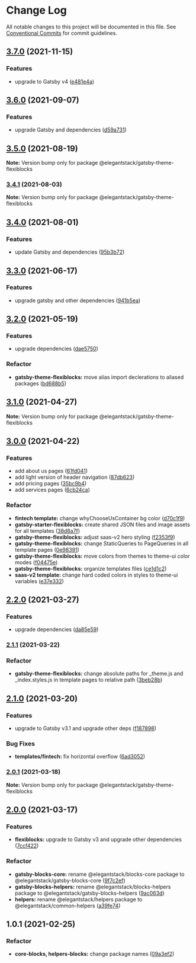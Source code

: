# Change Log

All notable changes to this project will be documented in this file.
See [Conventional Commits](https://conventionalcommits.org) for commit guidelines.

## [3.7.0](https://gitlab.com/alimoosavi15/gatsby-theme-flexiblog/compare/@elegantstack/gatsby-theme-flexiblocks@3.6.0...@elegantstack/gatsby-theme-flexiblocks@3.7.0) (2021-11-15)


### Features

* upgrade to Gatsby v4 ([e481e4a](https://gitlab.com/alimoosavi15/gatsby-theme-flexiblog/commit/e481e4ab705d20c9d3daf3b2048f29eef308f420))




## [3.6.0](https://gitlab.com/alimoosavi15/gatsby-theme-flexiblog/compare/@elegantstack/gatsby-theme-flexiblocks@3.5.0...@elegantstack/gatsby-theme-flexiblocks@3.6.0) (2021-09-07)


### Features

* upgrade Gatsby and dependencies ([d59a731](https://gitlab.com/alimoosavi15/gatsby-theme-flexiblog/commit/d59a731107925db1a03367d9a24d7c40dae622e6))




## [3.5.0](https://gitlab.com/alimoosavi15/gatsby-theme-flexiblog/compare/@elegantstack/gatsby-theme-flexiblocks@3.4.1...@elegantstack/gatsby-theme-flexiblocks@3.5.0) (2021-08-19)

**Note:** Version bump only for package @elegantstack/gatsby-theme-flexiblocks






### [3.4.1](https://gitlab.com/alimoosavi15/gatsby-theme-flexiblog/compare/@elegantstack/gatsby-theme-flexiblocks@3.4.0...@elegantstack/gatsby-theme-flexiblocks@3.4.1) (2021-08-03)

**Note:** Version bump only for package @elegantstack/gatsby-theme-flexiblocks





## [3.4.0](https://gitlab.com/alimoosavi15/gatsby-theme-flexiblog/compare/@elegantstack/gatsby-theme-flexiblocks@3.3.0...@elegantstack/gatsby-theme-flexiblocks@3.4.0) (2021-08-01)


### Features

* update Gatsby and dependencies ([95b3b72](https://gitlab.com/alimoosavi15/gatsby-theme-flexiblog/commit/95b3b7234b39eb66e5957f9acc0d10519b400941))




## [3.3.0](https://gitlab.com/alimoosavi15/gatsby-theme-flexiblog/compare/@elegantstack/gatsby-theme-flexiblocks@3.2.0...@elegantstack/gatsby-theme-flexiblocks@3.3.0) (2021-06-17)


### Features

* upgrade gatsby and other dependencies ([941b5ea](https://gitlab.com/alimoosavi15/gatsby-theme-flexiblog/commit/941b5ea131271f222c557d9ab3b38da5a8140d2d))




## [3.2.0](https://gitlab.com/alimoosavi15/gatsby-theme-flexiblog/compare/@elegantstack/gatsby-theme-flexiblocks@3.1.0...@elegantstack/gatsby-theme-flexiblocks@3.2.0) (2021-05-19)


### Features

* upgrade dependencies ([dae5750](https://gitlab.com/alimoosavi15/gatsby-theme-flexiblog/commit/dae57508db7811d0a33ceeb53d57f9b680196f37))


### Refactor

* **gatsby-theme-flexiblocks:** move alias import declerations to aliased packages ([bd688b5](https://gitlab.com/alimoosavi15/gatsby-theme-flexiblog/commit/bd688b5dca75c0161d4f41beb5647eed7f579388))




## [3.1.0](https://gitlab.com/alimoosavi15/gatsby-theme-flexiblog/compare/@elegantstack/gatsby-theme-flexiblocks@3.0.0...@elegantstack/gatsby-theme-flexiblocks@3.1.0) (2021-04-27)

**Note:** Version bump only for package @elegantstack/gatsby-theme-flexiblocks






## [3.0.0](https://gitlab.com/alimoosavi15/gatsby-theme-flexiblog/compare/@elegantstack/gatsby-theme-flexiblocks@2.2.0...@elegantstack/gatsby-theme-flexiblocks@3.0.0) (2021-04-22)


### Features

* add about us pages ([61fd041](https://gitlab.com/alimoosavi15/gatsby-theme-flexiblog/commit/61fd041b2ced3b611f74fc2a9b13aab7ff350ddb))
* add light version of header navigation ([87db623](https://gitlab.com/alimoosavi15/gatsby-theme-flexiblog/commit/87db623ed7681b22d8bd84984ea61567676bd08c))
* add pricing pages ([35bc9b4](https://gitlab.com/alimoosavi15/gatsby-theme-flexiblog/commit/35bc9b494b6edf3bb38f4e7acf7ecbb8babd69d5))
* add services pages ([6cb24ca](https://gitlab.com/alimoosavi15/gatsby-theme-flexiblog/commit/6cb24cac3d32b53c54d6c7dba26a7993c266e552))


### Refactor

* **fintech template:** change whyChooseUsContainer bg color ([d70c1f9](https://gitlab.com/alimoosavi15/gatsby-theme-flexiblog/commit/d70c1f962e81ca730bd867c5a5139ba552bf23ef))
* **gatsby-starter-flexiblocks:** create shared JSON files and image assets for all templates ([38d8a7f](https://gitlab.com/alimoosavi15/gatsby-theme-flexiblog/commit/38d8a7f0283211bc2abf62090e218fc02c3732cc))
* **gatsby-theme-flexiblocks:** adjust saas-v2 hero styling ([f2353f9](https://gitlab.com/alimoosavi15/gatsby-theme-flexiblog/commit/f2353f95459b091109e7be7f2a3ef19f85a9d226))
* **gatsby-theme-flexiblocks:** change StaticQueries to PageQueries in all template pages ([0e98391](https://gitlab.com/alimoosavi15/gatsby-theme-flexiblog/commit/0e98391686bc4aa85986a0f8d18f4ddd35e177af))
* **gatsby-theme-flexiblocks:** move colors from themes to theme-ui color modes ([f04475e](https://gitlab.com/alimoosavi15/gatsby-theme-flexiblog/commit/f04475e03a692c7882431a26f68b6a84adf397de))
* **gatsby-theme-flexiblocks:** organize templates files ([ce1d1c2](https://gitlab.com/alimoosavi15/gatsby-theme-flexiblog/commit/ce1d1c22faa512bbc84cdf6d47e78049452f6713))
* **saas-v2 template:** change hard coded colors in styles to theme-ui variables ([e37e332](https://gitlab.com/alimoosavi15/gatsby-theme-flexiblog/commit/e37e332bdaecdc261813734c8f63b755a4b7f246))




## [2.2.0](https://gitlab.com/alimoosavi15/gatsby-theme-flexiblog/compare/@elegantstack/gatsby-theme-flexiblocks@2.1.1...@elegantstack/gatsby-theme-flexiblocks@2.2.0) (2021-03-27)


### Features

* upgrade dependencies ([da85e59](https://gitlab.com/alimoosavi15/gatsby-theme-flexiblog/commit/da85e59915b171796803e5e281fae0cd2e263e3c))




### [2.1.1](https://gitlab.com/alimoosavi15/gatsby-theme-flexiblog/compare/@elegantstack/gatsby-theme-flexiblocks@2.1.0...@elegantstack/gatsby-theme-flexiblocks@2.1.1) (2021-03-22)


### Refactor

* **gatsby-theme-flexiblocks:** change absolute paths for _theme.js and _index.styles.js in template pages to relative path ([3beb28b](https://gitlab.com/alimoosavi15/gatsby-theme-flexiblog/commit/3beb28be9da9a0288d8b4878de239b87e28545cb))



## [2.1.0](https://gitlab.com/alimoosavi15/gatsby-theme-flexiblog/compare/@elegantstack/gatsby-theme-flexiblocks@2.0.1...@elegantstack/gatsby-theme-flexiblocks@2.1.0) (2021-03-20)


### Features

* upgrade to Gatsby v3.1 and upgrade other deps ([f187898](https://gitlab.com/alimoosavi15/gatsby-theme-flexiblog/commit/f187898cd7cae9827c2290fc5906574de894b75f))


### Bug Fixes

* **templates/fintech:** fix horizontal overflow ([6ad3052](https://gitlab.com/alimoosavi15/gatsby-theme-flexiblog/commit/6ad3052ceb7f445aef56940dc9f1b1724db44747))




### [2.0.1](https://gitlab.com/alimoosavi15/gatsby-theme-flexiblog/compare/@elegantstack/gatsby-theme-flexiblocks@2.0.0...@elegantstack/gatsby-theme-flexiblocks@2.0.1) (2021-03-18)

**Note:** Version bump only for package @elegantstack/gatsby-theme-flexiblocks






## [2.0.0](https://gitlab.com/alimoosavi15/gatsby-theme-flexiblog/compare/@elegantstack/gatsby-theme-flexiblocks@1.0.1...@elegantstack/gatsby-theme-flexiblocks@2.0.0) (2021-03-17)

### Features

- **flexiblocks:** upgrade to Gatsby v3 and upgrade other dependencies ([7ccf422](https://gitlab.com/alimoosavi15/gatsby-theme-flexiblog/commit/7ccf42213fa7220d65e0ce4a473e6111bb2871dd))

### Refactor

- **gatsby-blocks-core:** rename @elegantstack/blocks-core package to @elegantstack/gatsby-blocks-core ([9f7c2ef](https://gitlab.com/alimoosavi15/gatsby-theme-flexiblog/commit/9f7c2ef83cc2905b45eeaf80b2cecceb9ca4ee01))
- **gatsby-blocks-helpers:** rename @elegantstack/blocks-helpers package to @elegantstack/gatsby-blocks-helpers ([9ac063d](https://gitlab.com/alimoosavi15/gatsby-theme-flexiblog/commit/9ac063d41e2f80796f28ef3a61bbf7344e592f70))
- **helpers:** rename @elegantstack/helpers package to @elegantstack/common-helpers ([a39fe74](https://gitlab.com/alimoosavi15/gatsby-theme-flexiblog/commit/a39fe74e2c08af5091ac4a5b5cff414f23d5b71f))

## 1.0.1 (2021-02-25)

### Refactor

- **core-blocks, helpers-blocks:** change package names ([09a3ef2](https://gitlab.com/alimoosavi15/gatsby-theme-flexiblog/commit/09a3ef2826b501c6337ce6f516049f3870a98dff))
